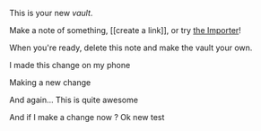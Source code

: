 This is your new *vault*.

Make a note of something, [[create a link]], or try [the Importer](https://help.obsidian.md/Plugins/Importer)!

When you're ready, delete this note and make the vault your own.

I made this change on my phone

Making a new change

And again... 
This is quite awesome 

And if I make a change now ? Ok new test
